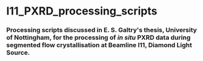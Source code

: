 # I11_PXRD_processing_scripts

### Processing scripts discussed in E. S. Galtry's thesis, University of Nottingham, for the processing of _in situ_ PXRD data during segmented flow crystallisation at Beamline I11, Diamond Light Source.
